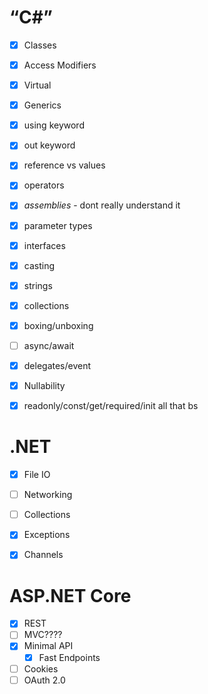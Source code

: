 # “C#”
- [x] Classes
- [x] Access Modifiers
- [x] Virtual
- [x] Generics
- [x] using keyword
- [x] out keyword
- [x] reference vs values
- [x] operators
- [x] *assemblies* - dont really understand it 
- [x] parameter types
- [x] interfaces
- [x] casting
- [x] strings
- [x] collections
- [x] boxing/unboxing
- [ ] async/await
- [x] delegates/event
- [x] Nullability
- [x] readonly/const/get/required/init all that bs


# .NET
- [x] File IO
- [ ] Networking
- [ ] Collections
- [x] Exceptions
- [x] Channels


# ASP.NET Core
- [x] REST
- [ ] MVC????
- [x] Minimal API
	- [x] Fast Endpoints
- [ ] Cookies
- [ ] OAuth 2.0
